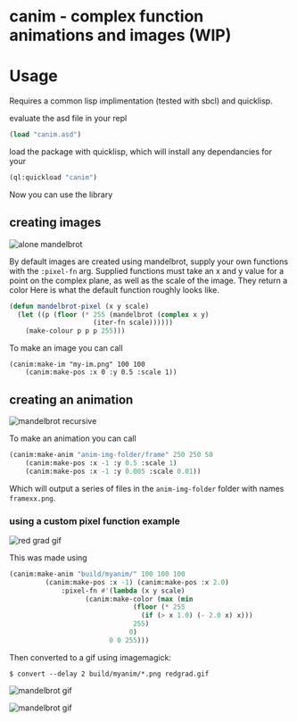 # canim - complex function animations and images (WIP)

# Usage

Requires a common lisp implimentation (tested with sbcl) and quicklisp.

evaluate the asd file in your repl

```lisp
(load "canim.asd")
```

load the package with quicklisp, which will install any dependancies for your
```lisp
(ql:quickload "canim")
```

Now you can use the library

## creating images

![alone mandelbrot](https://github.com/NoamZeise/complex-fn-anim/blob/master/demos/images/alone.png?raw=true)


By default images are created using mandelbrot, supply your own functions with the `:pixel-fn` arg.
Supplied functions must take an x and y value for a point on the complex plane, 
as well as the scale of the image. They return a color
Here is what the default function roughly looks like.

```lisp
(defun mandelbrot-pixel (x y scale)
  (let ((p (floor (* 255 (mandelbrot (complex x y)
				     (iter-fn scale))))))
    (make-colour p p p 255)))
```

To make an image you can call

```
(canim:make-im "my-im.png" 100 100 
	(canim:make-pos :x 0 :y 0.5 :scale 1))
```

## creating an animation

![mandelbrot recursive](https://github.com/NoamZeise/complex-fn-anim/blob/master/demos/videos/recursive.gif?raw=true)


To make an animation you can call

```lisp
(canim:make-anim "anim-img-folder/frame" 250 250 50 
	(canim:make-pos :x -1 :y 0.5 :scale 1)
	(canim:make-pos :x -1 :y 0.005 :scale 0.01))
```

Which will output a series of files in the `anim-img-folder` folder with names 
`framexx.png`.

### using a custom pixel function example
![red grad gif](https://github.com/NoamZeise/complex-fn-anim/blob/master/demos/videos/redgrad.gif?raw=true)

This was made using

```lisp
(canim:make-anim "build/myanim/" 100 100 100
		 (canim:make-pos :x -1) (canim:make-pos :x 2.0)
			 :pixel-fn #'(lambda (x y scale)
			       (canim:make-color (max (min
						       (floor (* 255
								 (if (> x 1.0) (- 2.0 x) x)))
						       255)
						      0)
						 0 0 255)))
```
Then converted to a gif using imagemagick:
```
$ convert --delay 2 build/myanim/*.png redgrad.gif
```

![mandelbrot gif](https://github.com/NoamZeise/complex-fn-anim/blob/master/demos/videos/right-hq.gif?raw=true)

![mandelbrot gif](https://github.com/NoamZeise/complex-fn-anim/blob/master/demos/videos/mandelbrot-1.gif?raw=true)

